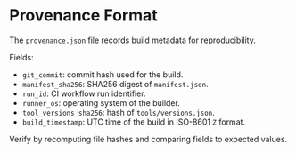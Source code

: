 # Provenance Format

The `provenance.json` file records build metadata for reproducibility.

Fields:
- `git_commit`: commit hash used for the build.
- `manifest_sha256`: SHA256 digest of `manifest.json`.
- `run_id`: CI workflow run identifier.
- `runner_os`: operating system of the builder.
- `tool_versions_sha256`: hash of `tools/versions.json`.
- `build_timestamp`: UTC time of the build in ISO-8601 `Z` format.

Verify by recomputing file hashes and comparing fields to expected values.
